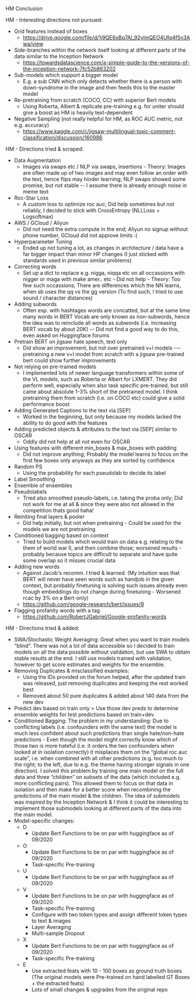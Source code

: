 HM Conclusion


HM - Interesting directions not pursued:
- Grid features instead of boxes
	- https://drive.google.com/file/d/1j9QE6xBq7Al_92ylmQEO4Ufq4f5n3Awa/view
- Side-branches within the network itself looking at different parts of the data similar to the Inception Network
	- https://towardsdatascience.com/a-simple-guide-to-the-versions-of-the-inception-network-7fc52b863202
- Sub-models which support a bigger model
	- E.g. a sub CNN which only detects whether there is a person with down-syndrome in the image and then feeds this to the master model
- Re-pretraining from scratch (COCO, CC) with superior Bert models
	- Using Roberta, Albert & replicate pre-training e.g. for uniter should give a boost as HM is heavily text-dependent
- Negative Sampling (not really helpful for HM, as ROC AUC metric, not e.g. accuracy)
	- https://www.kaggle.com/c/jigsaw-multilingual-toxic-comment-classification/discussion/160986
	  

HM - Directions tried & scraped:
- Data Augmentation
	- Images via swaps etc / NLP via swaps, insertions - Theory: Images are often made up of two images and may even follow an order with the text, hence flips may hinder learning; NLP swaps showed some promise, but not stable -- I assume there is already enough noise in meme text
- Roc-Star Loss
	- A custom loss to optimize roc auc; Did help sometimes but not reliably, I decided to stick with CrossEntropy (NLLLoss + Logsoftmax)
- AWS / GCloud / Aliyun
	- Did not need the extra compute in the end; Aliyun no signup without phone number, GCloud did not approve limits :(
- Hyperparameter Tuning
	- Ended up not tuning a lot, as changes in architecture / data have a far bigger impact than minor HP changes (I just sticked with standards used in previous similar problems)
- Correcting words
	- Set up a dict to replace e.g. nigga, niqqa etc on all occassions with nigger or maga with make amer.. etc - Did not help - Theory: Too few such occassions; There are differences which the NN learns, when sb uses the qq vs the gg version (To find such, I tried to use sound / character distances)
- Adding subwords
	- Often esp. with hashtages words are concatted, but at the same time many words in BERT Vocab are only known as non-subwords, hence the idea was to reinclude all words as subwords (i.e. increasing BERT vocab by about 20K) -- Did not find a good way to do this, even asked on Huggingface forums
- Pretrain BERT on jigsaw hate speech, text only
	- Did show an improvement, but not over pretrained v+l models --- pretraining a new v+l model from scratch with a jigsaw pre-trained bert could show further improvements
- Not relying on pre-trained models
	- I implemented lots of newer language transformers within some of the VL models, such as Roberta or Albert for LXMERT. They did perform well, especially when also task specific pre-trained, but still came about absolute 1-3% short of the pretrained model. I think pretraining them from scratch (i.e. on COCO etc) could give a solid performance boost
- Adding Generated Captions to the text via [SEP]
	- Worked in the beginning, but only because my models lacked the ability to do good with the features
- Adding predicted objects & attributes to the text via [SEP] similar to OSCAR
	- Oddly did not help at all not even for OSCAR
- Using features with different min_boxes & max_boxes with padding 
	- Did not improve anything; Probably the model learns to focus on the first few boxes only anyways as they are sorted by confidence
- Random PS
	- Using the probability for each pseudolab to decide its label
- Label Smoothing
- Ensemble of ensembles
- Pseudolabels
	- Tried also smoothed pseudo-labels, i.e. taking the proba only; Did not work for me at all & since they were also not allowed in the competition thats good haha!
- Reiniting final layers & pooler
	- Did help initially, but not when pretraining - Could be used for the models we are not pretraining
- Conditioned bagging based on context
	- Tried to build models which would train on data e.g. relating to the them of world war II, and then combine those; worsened results - probably because topics are difficult to separate and have quite some overlap so it misses crucial data
- Adding new words
	- Against Jacob's recomm. I tried & learned. (My intuition was that BERT will never have seen words such as handjob in the given context, but probably finetuning is solving such issues already even though embeddings do not change during finetuning - Worsened rcac by 3% on a Bert-only)
	- https://github.com/google-research/bert/issues/9
- Flagging profanity words with a tag
	- https://github.com/RobertJGabriel/Google-profanity-words

HM - Directions tried & added:
- SWA/Stochastic Weight Averaging: Great when you want to train models “blind”. There was not a lot of data accessible so I decided to train models on all the data possible without validation, but use SWA to obtain stable results at the end. I still use models trained with validation, however to get score estimates and weights for the ensemble.
- Removing Duplicates & misclassified examples:
	- Using the IDs provided on the forum helped, after the updated train was released, just removing duplicates and keeping the rest worked best
	- Removed about 50 pure duplicates & added about 140 data from the new dev
- Predict dev based on train only > Use those dev preds to determine ensemble weights for test predictions based on train+dev
- Conditioned Bagging: The problem in my understanding: Due to conflicting labels (i.e. confounders with the same text) the model is much less confident about such predictions than single hate/non-hate predictions - Even though the model might correctly know which of those two is more hateful (i.e. it orders the two confounders when looked at in isolation correctly) it misplaces them on the “global roc auc scale”, i.e. when combined with all other predictions (e.g. too much to the right; to the left, due to e.g. the theme having stronger signals in one direction). I solved this problem by training one main model on the full data and three “children” on subsets of the data (which included e.g. more conflicting pairs). This allowed them to focus on that data in isolation and then make for a better score when recombining the predictions of the main model & the children. The idea of submodels was inspired by the Inception Network & I think it could be interesting to implement those submodels looking at different parts of the data into the main model. 
- Model-specific changes:
	- D
		- Update Bert Functions to be on par with huggingface as of 09/2020
	- O
		- Update Bert Functions to be on par with huggingface as of 09/2020
		- Task-specific Pre-training
	- U
		- Update Bert Functions to be on par with huggingface as of 09/2020
	- V
		- Update Bert Functions to be on par with huggingface as of 09/2020
		- Task-specific Pre-training
		- Configure with two token types and assign different token types to text & images
		- Layer Averaging
		- Multi-sample Dropout
	- X
		- Update Bert Functions to be on par with huggingface as of 09/2020
		- Task-specific Pre-training
	- E
		- Use extracted feats with 10 - 100 boxes as ground truth boxes (The original models were Pre-trained on hand labelled GT Boxes + the extracted feats)
		- Lots of small changes & upgrades from the original repo
